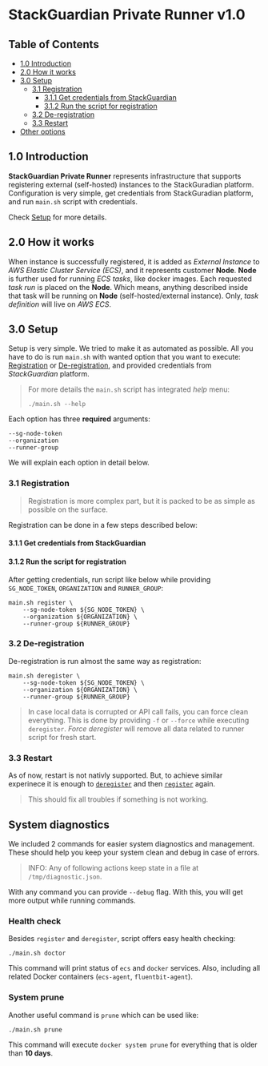 # StackGuardian Private Runner v1.0

## Table of Contents

* [1.0 Introduction](#10-introduction)
* [2.0 How it works](#20-how-it-works)
* [3.0 Setup](#30-setup)
  * [3.1 Registration](#31-registration)
    * [3.1.1 Get credentials from StackGuardian](#311-get-credentials-from-stackguardian)
    * [3.1.2 Run the script for registration](#312-run-the-script-for-registration)
  * [3.2 De-registration](#32-de-registration)
  * [3.3 Restart](#33-restart)
* [Other options](#other-options)

## 1.0 Introduction

**StackGuardian Private Runner** represents infrastructure that supports
registering external (self-hosted) instances to the StackGuradian platform.
Configuration is very simple, get credentials from StackGuradian platform,
and run `main.sh` script with credentials.

Check [Setup](#setup) for more details.

## 2.0 How it works

When instance is successfully registered, it is added as *External Instance* to
*AWS Elastic Cluster Service (ECS)*, and it represents customer **Node**.
**Node** is further used for running *ECS tasks*, like docker images.
Each requested *task run* is placed on the **Node**.
Which means, anything described inside that task will be running on **Node** (self-hosted/external instance).
Only, *task definition* will live on *AWS ECS*.

## 3.0 Setup

Setup is very simple. We tried to make it as automated as possible.
All you have to do is run `main.sh` with wanted  option that you want to execute:
[Registration](#registration) or [De-registration](#de-registration), and
provided credentials from *StackGuardian* platform.

> For more details  the `main.sh` script has integrated *help* menu:
> ```
> ./main.sh --help
> ```

Each option has three **required** arguments:
```
--sg-node-token
--organization
--runner-group
```

We will explain each option in detail below.

### 3.1 Registration

> Registration is more complex part, but it is packed to be as simple as possible
on the surface.

Registration can be done in a few steps described below:

#### 3.1.1  Get credentials from StackGuardian

#### 3.1.2  Run the script for registration

After getting credentials, run script like below while providing
`SG_NODE_TOKEN`, `ORGANIZATION` and `RUNNER_GROUP`:
```
main.sh register \
    --sg-node-token ${SG_NODE_TOKEN} \
    --organization ${ORGANIZATION} \
    --runner-group ${RUNNER_GROUP}
```

### 3.2 De-registration

De-registration is run almost the same way as registration:

```
main.sh deregister \
    --sg-node-token ${SG_NODE_TOKEN} \
    --organization ${ORGANIZATION} \
    --runner-group ${RUNNER_GROUP}
```

> In case local data is corrupted or API call fails, you can force clean everything.
> This is done by providing `-f` or `--force` while executing `deregister`.
> *Force deregister* will remove all data related to runner script for fresh start.

### 3.3 Restart

As of now, restart is not nativly supported.
But, to achieve similar experinece it is enough to [`deregister`](#32-de-registration) and then [`register`](#31-registration) again.

> This should fix all troubles if something is not working.

## System diagnostics

We included 2 commands for easier system diagnostics and management.
These should help you keep your system clean and debug in case of errors.

> INFO: Any of following actions keep state in a file at `/tmp/diagnostic.json`.

With any command you can provide `--debug` flag.
With this, you will get more output while running commands.

### Health check

Besides `register` and `deregister`, script offers easy health checking:
```
./main.sh doctor
```
This command will print status of `ecs` and `docker` services.
Also, including all related Docker containers (`ecs-agent`, `fluentbit-agent`).

### System prune

Another useful command is `prune` which can be used like:
```
./main.sh prune
```

This command will execute `docker system prune` for everything that is older than **10 days**.
